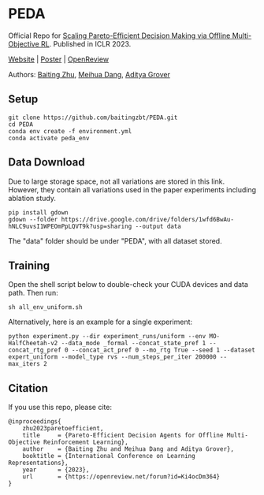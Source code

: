 # PEDA
Official Repo for [Scaling Pareto-Efficient Decision Making via Offline Multi-Objective RL](https://openreview.net/forum?id=Ki4ocDm364). Published in ICLR 2023.

[Website](https://baitingzbt.github.io/projects/iclr_2023_morl/) | [Poster](https://drive.google.com/file/d/1kiUYbYcfAdd8wLLK7x26NSYCqfWk6mGr/view) | [OpenReview](https://openreview.net/forum?id=Ki4ocDm364)

Authors: [Baiting Zhu](https://baitingzbt.github.io/), [Meihua Dang](http://web.cs.ucla.edu/~mhdang/), [Aditya Grover](https://aditya-grover.github.io/)

## Setup
  ```
  git clone https://github.com/baitingzbt/PEDA.git
  cd PEDA
  conda env create -f environment.yml
  conda activate peda_env
  ```
## Data Download
Due to large storage space, not all variations are stored in this link. However, they contain all variations used in the paper experiments including ablation study.
```
pip install gdown
gdown --folder https://drive.google.com/drive/folders/1wfd6BwAu-hNLC9uvsI1WPEOmPpLQVT9k?usp=sharing --output data
```
The "data" folder should be under "PEDA", with all dataset stored.
## Training
Open the shell script below to double-check your CUDA devices and data path. Then run:
```
sh all_env_uniform.sh
```
Alternatively, here is an example for a single experiment:
```
python experiment.py --dir experiment_runs/uniform --env MO-HalfCheetah-v2 --data_mode _formal --concat_state_pref 1 --concat_rtg_pref 0 --concat_act_pref 0 --mo_rtg True --seed 1 --dataset expert_uniform --model_type rvs --num_steps_per_iter 200000 --max_iters 2
```
## Citation
If you use this repo, please cite:
```
@inproceedings{
    zhu2023paretoefficient,
    title     = {Pareto-Efficient Decision Agents for Offline Multi-Objective Reinforcement Learning},
    author    = {Baiting Zhu and Meihua Dang and Aditya Grover},
    booktitle = {International Conference on Learning Representations},
    year      = {2023},
    url       = {https://openreview.net/forum?id=Ki4ocDm364}
}
```

